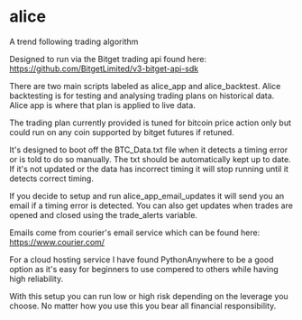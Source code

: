 # alice
A trend following trading algorithm

Designed to run via the Bitget trading api found here:
https://github.com/BitgetLimited/v3-bitget-api-sdk

There are two main scripts labeled as alice_app and alice_backtest.
Alice backtesting is for testing and analysing trading plans on historical data.
Alice app is where that plan is applied to live data.

The trading plan currently provided is tuned for bitcoin price action only but could run on any coin supported by bitget futures if retuned. 

It's designed to boot off the BTC_Data.txt file when it detects a timing error or is told to do so manually. The txt should be automatically kept up to date. If it's not updated or the data has incorrect timing it will stop running until it detects correct timing.

If you decide to setup and run alice_app_email_updates it will send you an email if a timing error is detected. You can also get updates when trades are opened and closed using the trade_alerts variable. 

Emails come from courier's email service which can be found here:
https://www.courier.com/

For a cloud hosting service I have found PythonAnywhere to be a good option as it's easy for beginners to use compered to others while having high reliability. 

With this setup you can run low or high risk depending on the leverage you choose. No matter how you use this you bear all financial responsibility.
